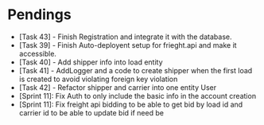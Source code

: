 # Pendings

* [Task 43] - Finish Registration and integrate it with the database.
* [Task 39] - Finish Auto-deployent setup for frieght.api and make it accessible.
* [Task 40] -  Add shipper info into load entity
* [Task 41] -  AddLogger and a code to create shipper when the first load is created to avoid violating foreign key violation
* [Task 42] - Refactor shipper and carrier into one entity User
* [Sprint 11]: Fix Auth to only include the basic info in the account creation
* [Sprint 11]: Fix freight api bidding to be able to get bid by load id and carrier id to be able to update bid if need be